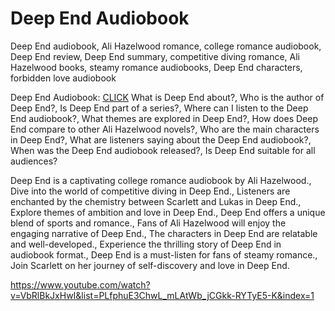 # Deep End Audiobook
Deep End audiobook, Ali Hazelwood romance, college romance audiobook, Deep End review, Deep End summary, competitive diving romance, Ali Hazelwood books, steamy romance audiobooks, Deep End characters, forbidden love audiobook

Deep End Audiobook: [CLICK](https://www.youtube.com/watch?v=VbRlBkJxHwI&list=PLfphuE3ChwL_mLAtWb_jCGkk-RYTyE5-K&index=1)
What is Deep End about?, Who is the author of Deep End?, Is Deep End part of a series?, Where can I listen to the Deep End audiobook?, What themes are explored in Deep End?, How does Deep End compare to other Ali Hazelwood novels?, Who are the main characters in Deep End?, What are listeners saying about the Deep End audiobook?, When was the Deep End audiobook released?, Is Deep End suitable for all audiences?


Deep End is a captivating college romance audiobook by Ali Hazelwood., Dive into the world of competitive diving in Deep End., Listeners are enchanted by the chemistry between Scarlett and Lukas in Deep End., Explore themes of ambition and love in Deep End., Deep End offers a unique blend of sports and romance., Fans of Ali Hazelwood will enjoy the engaging narrative of Deep End., The characters in Deep End are relatable and well-developed., Experience the thrilling story of Deep End in audiobook format., Deep End is a must-listen for fans of steamy romance., Join Scarlett on her journey of self-discovery and love in Deep End.



https://www.youtube.com/watch?v=VbRlBkJxHwI&list=PLfphuE3ChwL_mLAtWb_jCGkk-RYTyE5-K&index=1
